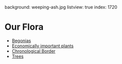 background: weeping-ash.jpg
listview: true
index: 1720

# Our Flora

* [Begonias](listing:begonias)
* [Economically important plants](listing:economic)
* [Chronological Border](page:11)
* [Trees](tour:tree-trail)
